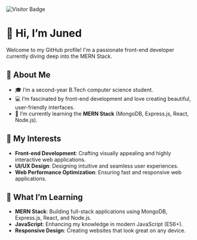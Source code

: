 ![Visitor Badge](https://visitor-badge.laobi.icu/badge?page_id=juned072)
# 👋 Hi, I’m Juned

Welcome to my GitHub profile! I'm a passionate front-end developer currently diving deep into the MERN Stack.

## 🚀 About Me

- 🎓 I’m a second-year B.Tech computer science student.
- 💻 I’m fascinated by front-end development and love creating beautiful, user-friendly interfaces.
- 🌱 I’m currently learning the **MERN Stack** (MongoDB, Express.js, React, Node.js).

## 👀 My Interests

- **Front-end Development**: Crafting visually appealing and highly interactive web applications.
- **UI/UX Design**: Designing intuitive and seamless user experiences.
- **Web Performance Optimization**: Ensuring fast and responsive web applications.

## 🌱 What I’m Learning

- **MERN Stack**: Building full-stack applications using MongoDB, Express.js, React, and Node.js.
- **JavaScript**: Enhancing my knowledge in modern JavaScript (ES6+).
- **Responsive Design**: Creating websites that look great on any device.

